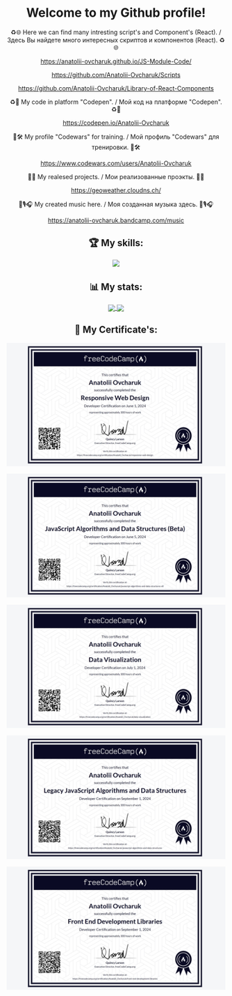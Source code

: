 <h1 align="center">Welcome to my Github profile!</h1>

<p align="center"> ♻🌐 Here we can find many intresting script's and Component's (React). / Здесь Вы найдете много интересных скриптов и компонентов (React). ♻🌐 </p>
<p align="center"><a align="center" target="_blank" href="https://anatolii-ovcharuk.github.io/JS-Module-Code/">https://anatolii-ovcharuk.github.io/JS-Module-Code/</a></p>
<p align="center"><a align="center" target="_blank" href="https://github.com/Anatolii-Ovcharuk/Scripts">https://github.com/Anatolii-Ovcharuk/Scripts</a></p>
<p align="center"><a align="center" target="_blank" href="https://github.com/Anatolii-Ovcharuk/Library-of-React-Components">https://github.com/Anatolii-Ovcharuk/Library-of-React-Components</a></p>

<p align="center"> ♻🧱 My code in platform "Codepen". / Мой код на платформе "Codepen". ♻🧱 </p>
<p align="center"><a align="center" target="_blank" href="https://codepen.io/Anatolii-Ovcharuk">https://codepen.io/Anatolii-Ovcharuk</a></p>

<p align="center"> 👘🛠 My profile "Codewars" for training. / Мой профиль "Codewars" для тренировки. 👘🛠 </p>
<p align="center"><a align="center" target="_blank" href="https://www.codewars.com/users/Anatolii-Ovcharuk">https://www.codewars.com/users/Anatolii-Ovcharuk</a></p>

<p align="center"> 💎🎈 My realesed projects. / Мои реализованные проэкты. 💎🎈 </p>
<p align="center"><a align="center" target="_blank" href="https://geoweather.cloudns.ch/">https://geoweather.cloudns.ch/</a></p>

<p align="center" display="none"> 🎵🎙🎧 My created music here. / Моя созданная музыка здесь. 🎵🎙🎧 </p>
<p align="center" display="none"><a align="center" target="_blank" href="https://anatolii-ovcharuk.bandcamp.com/music">https://anatolii-ovcharuk.bandcamp.com/music</a></p>


<h2 align="center">🏆 My skills:</h2>
<p align="center">
  <a href="https://skillicons.dev" target="_blank">
    <img src="https://skillicons.dev/icons?i=windows,powershell,vscode,codepen,bash,github,cloudflare,git,html,css,sass,js,d3,npm,babel,webpack,react" />
  </a>
</p>

<h2 align="center">📊 My stats:</h2>
<p align="center">
  <a href="https://github-readme-stats.vercel.app/api?username=Anatolii-Ovcharuk&show_icons=true&theme=dark&show=reviews,discussions_started,discussions_answered,prs_merged,prs_merged_percentage" target="_blank">
    <img align="center" src="https://github-readme-stats.vercel.app/api?username=Anatolii-Ovcharuk&show_icons=true&card_width=400px&theme=dark&show=reviews,discussions_started,discussions_answered,prs_merged,prs_merged_percentage" />
  </a>
  <a href="https://github-readme-stats.vercel.app/api/top-langs/?username=Anatolii-Ovcharuk&size_weight=0.5&count_weight=0.5&show_icons=true&theme=dark" target="_blank">
    <img align="center" src="https://github-readme-stats.vercel.app/api/top-langs/?username=Anatolii-Ovcharuk&size_weight=0.5&count_weight=0.5&show_icons=true&theme=dark&card_width=400px&langs_count=10&layout=pie" />
  </a>
</p>

<h2 align="center">📑 My Certificate's:</h2>
<p align="center">
  <a href="https://www.freecodecamp.org/certification/Anatolii_Ovcharuk/responsive-web-design" target="_blank">
    <img src="./Certificates/Certificate - Responsive Web Design (ENG).jpg" alt="Certificate - Responsive Web Design"/>
  </a>
</p>
<p align="center">
  <a href="https://www.freecodecamp.org/certification/Anatolii_Ovcharuk/javascript-algorithms-and-data-structures-v8" target="_blank">
    <img src="./Certificates/Certificate - Java Script Algorithms and Data Structures (Beta, ENG).jpg" alt="Certificate - Java Script Algorithms and Data Structures"/>
  </a>
</p>
<p align="center">
  <a href="https://www.freecodecamp.org/certification/Anatolii_Ovcharuk/data-visualization" target="_blank">
    <img src="./Certificates/Certificate - Data Visualization (ENG).jpg" alt="Certificate - Data Visualization"/>
  </a>
</p>
<p align="center">
  <a href="https://www.freecodecamp.org/certification/Anatolii_Ovcharuk/javascript-algorithms-and-data-structures" target="_blank">
    <img src="./Certificates/Certificate - Legacy JavaScript Algorithms and Data Structures (ENG).jpg" alt="Certificate - Legacy JavaScript Algorithms and Data Structures"/>
  </a>
</p>
<p align="center">
  <a href="https://www.freecodecamp.org/certification/Anatolii_Ovcharuk/front-end-development-libraries" target="_blank">
    <img src="./Certificates/Certificate - Front End Development Libraries (ENG).jpg" alt="Certificate - Front End Development Libraries"/>
  </a>
</p>


<!---
- 👋 Hi, I’m @Anatolii-Ovcharuk
- 👀 I’m interested in ...
- 🌱 I’m currently learning ...
- 💞️ I’m looking to collaborate on ...
- 📫 How to reach me ...
- 😄 Pronouns: ...
- ⚡ Fun fact: ...

Anatolii-Ovcharuk/Anatolii-Ovcharuk is a ✨ special ✨ repository because its `README.md` (this file) appears on your GitHub profile.
You can click the Preview link to take a look at your changes.

[![Anurag's GitHub stats](https://github-readme-stats.vercel.app/api?username=Anatolii-Ovcharuk&show_icons=true&theme=dark)](https://github.com/anuraghazra/github-readme-stats)
--->
